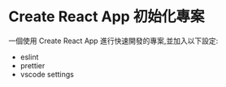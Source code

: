 # Create React App 初始化專案

一個使用 Create React App 進行快速開發的專案,並加入以下設定:

- eslint
- prettier
- vscode settings
